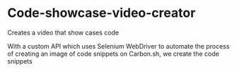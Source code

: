 # Code-showcase-video-creator
Creates a video that show cases code


With a custom API which uses Selenium WebDriver to automate the process of creating an image of code snippets on Carbon.sh, we create the code snippets 
